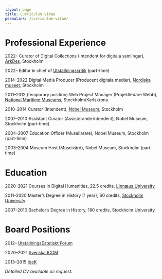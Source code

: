 ```yaml
---
layout: page
title: Curriculum Vitae
permalink: /curriculum-vitae/
---
```


# Professional Experience

2022– Curator of Digital Collections (Intendent för digitala samlingar), [ArkDes](https://arkdes.se), Stockholm

2022– Editor in chief of [Utställningskritik](https://www.utstallningskritik.se/) (part-time)

2014–2022
Digital Media Producer (Producent digitala medier), [Nordiska museet](http://www.nordiskamuseet.se/), Stockholm

2011–2012 (temporary position)
Web Project Manager (Projektledare Webb), [National Maritime Museums](http://www.maritima.se/en/), Stockholm/Karlskrona

2010–2014
Curator (Intendent), [Nobel Museum](http://www.nobelmuseum.se/), Stockholm

2007–2010
Assistant Curator (Assisterande intendent), Nobel Museum, Stockholm (part-time)

2004–2007
Education Officer (Museilärare), Nobel Museum, Stockholm (part-time)

2003–2004
Museum Host (Museivärd), Nobel Museum, Stockholm (part-time)

# Education

2020–2021
Courses in Digital Humanities, 22.5 credits, [Linnæus University](https://lnu.se/en/research/searchresearch/digital-humanities/)

2011–2020
Master’s Degree in History (1 year), 60 credits, [Stockholm University](http://www.historia.su.se/english/)

2007–2010
Bachelor’s Degree in History, 180 credits, Stockholm University

# Board Positions

2012– [UtställningsEstetiskt Forum](https://utstallningskritik.se)

2020–2021 [Svenska ICOM](http://icomsweden.se)

2013–2015 [IdeK](https://www.idek.se)

*Detailed CV available on request.*